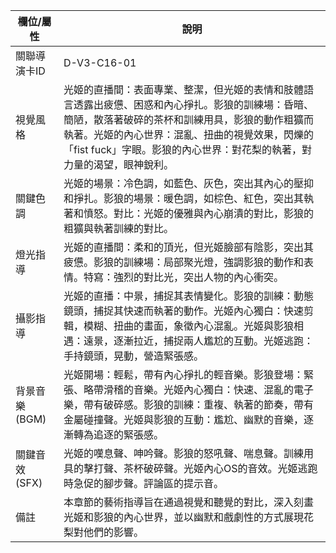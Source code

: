 | 欄位/屬性 | 說明 |
|---|---|
| 關聯導演卡ID | D-V3-C16-01 |
| 視覺風格 | 光姬的直播間：表面專業、整潔，但光姬的表情和肢體語言透露出疲憊、困惑和內心掙扎。影狼的訓練場：昏暗、簡陋，散落著破碎的茶杯和訓練用具，影狼的動作粗獷而執著。光姬的內心世界：混亂、扭曲的視覺效果，閃爍的「fist fuck」字眼。影狼的內心世界：對花梨的執著，對力量的渴望，眼神銳利。 |
| 關鍵色調 | 光姬的場景：冷色調，如藍色、灰色，突出其內心的壓抑和掙扎。影狼的場景：暖色調，如棕色、紅色，突出其執著和憤怒。對比：光姬的優雅與內心崩潰的對比，影狼的粗獷與執著訓練的對比。 |
| 燈光指導 | 光姬的直播間：柔和的頂光，但光姬臉部有陰影，突出其疲憊。影狼的訓練場：局部聚光燈，強調影狼的動作和表情。特寫：強烈的對比光，突出人物的內心衝突。 |
| 攝影指導 | 光姬的直播：中景，捕捉其表情變化。影狼的訓練：動態鏡頭，捕捉其快速而執著的動作。光姬內心獨白：快速剪輯，模糊、扭曲的畫面，象徵內心混亂。光姬與影狼相遇：遠景，逐漸拉近，捕捉兩人尷尬的互動。光姬逃跑：手持鏡頭，晃動，營造緊張感。 |
| 背景音樂 (BGM) | 光姬開場：輕鬆，帶有內心掙扎的輕音樂。影狼登場：緊張、略帶滑稽的音樂。光姬內心獨白：快速、混亂的電子樂，帶有破碎感。影狼的訓練：重複、執著的節奏，帶有金屬碰撞聲。光姬與影狼的互動：尷尬、幽默的音樂，逐漸轉為追逐的緊張感。 |
| 關鍵音效 (SFX) | 光姬的嘆息聲、呻吟聲。影狼的怒吼聲、喘息聲。訓練用具的擊打聲、茶杯破碎聲。光姬內心OS的音效。光姬逃跑時急促的腳步聲。評論區的提示音。 |
| 備註 | 本章節的藝術指導旨在通過視覺和聽覺的對比，深入刻畫光姬和影狼的內心世界，並以幽默和戲劇性的方式展現花梨對他們的影響。 |

